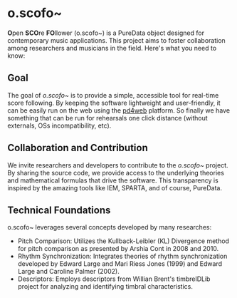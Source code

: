 # o.scofo~

**O**pen **SCO**re **FO**llower (o.scofo~) is a PureData object designed for contemporary music applications. This project aims to foster collaboration among researchers and musicians in the field. Here's what you need to know:

## Goal

The goal of *o.scofo~* is to provide a simple, accessible tool for real-time score following. By keeping the software lightweight and user-friendly, it can be easily run on the web using the [pd4web](https://charlesneimog.github.io/pd4web/) platform. So finally we have something that can be run for rehearsals one click distance (without externals, OSs incompatibility, etc).

## Collaboration and Contribution

We invite researchers and developers to contribute to the *o.scofo~* project. By sharing the source code, we provide access to the underlying theories and mathematical formulas that drive the software. This transparency is inspired by the amazing tools like IEM, SPARTA, and of course, PureData.

## Technical Foundations

o.scofo~ leverages several concepts developed by many researches:

* Pitch Comparison: Utilizes the Kullback-Leibler (KL) Divergence method for pitch comparison as presented by Arshia Cont in 2008 and 2010.
* Rhythm Synchronization: Integrates theories of rhythm synchronization developed by Edward Large and Mari Riess Jones (1999) and Edward Large and Caroline Palmer (2002).
* Descriptors: Employs descriptors from Willian Brent's timbreIDLib project for analyzing and identifying timbral characteristics.
